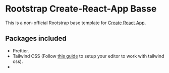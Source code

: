 # Rootstrap Create-React-App Basse

This is a non-official Rootstrap base template for [Create React App](https://github.com/facebook/create-react-app).

## Packages included

- Prettier.
- Tailwind CSS (Follow [this guide](https://tailwindcss.com/docs/editor-setup) to setup your editor to work with tailwind css).
-
